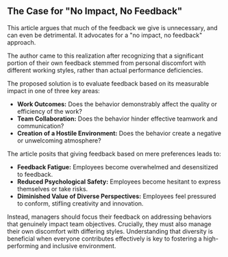 ## The Case for "No Impact, No Feedback"

This article argues that much of the feedback we give is unnecessary, and can even be detrimental. It advocates for a "no impact, no feedback" approach.

The author came to this realization after recognizing that a significant portion of their own feedback stemmed from personal discomfort with different working styles, rather than actual performance deficiencies.

The proposed solution is to evaluate feedback based on its measurable impact in one of three key areas:

*   **Work Outcomes:** Does the behavior demonstrably affect the quality or efficiency of the work?
*   **Team Collaboration:** Does the behavior hinder effective teamwork and communication?
*   **Creation of a Hostile Environment:** Does the behavior create a negative or unwelcoming atmosphere?

The article posits that giving feedback based on mere preferences leads to:

*   **Feedback Fatigue:** Employees become overwhelmed and desensitized to feedback.
*   **Reduced Psychological Safety:** Employees become hesitant to express themselves or take risks.
*   **Diminished Value of Diverse Perspectives:** Employees feel pressured to conform, stifling creativity and innovation.

Instead, managers should focus their feedback on addressing behaviors that genuinely impact team objectives. Crucially, they must also manage their own discomfort with differing styles. Understanding that diversity is beneficial when everyone contributes effectively is key to fostering a high-performing and inclusive environment.

